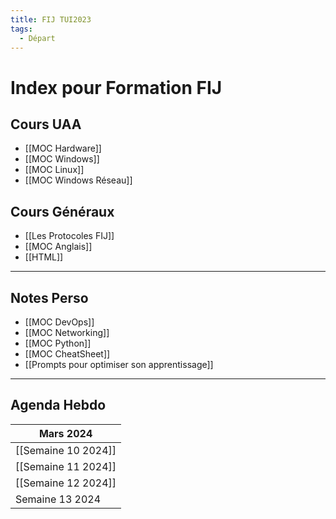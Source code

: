 ```yaml
---
title: FIJ TUI2023
tags:
  - Départ
---
```

# Index pour Formation FIJ
## Cours UAA
- [[MOC Hardware]]
- [[MOC Windows]]
- [[MOC Linux]]
- [[MOC Windows Réseau]]
## Cours Généraux
- [[Les Protocoles FIJ]]
- [[MOC Anglais]]
- [[HTML]]

---
## Notes Perso

- [[MOC DevOps]]
- [[MOC Networking]]
- [[MOC Python]]
- [[MOC CheatSheet]]
- [[Prompts pour optimiser son apprentissage]]

---
## Agenda Hebdo

| **Mars 2024**       |
| ------------------- |
| [[Semaine 10 2024]] |
| [[Semaine 11 2024]] |
| [[Semaine 12 2024]] |
| Semaine 13 2024     |
